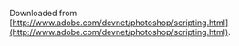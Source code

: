 Downloaded from [http://www.adobe.com/devnet/photoshop/scripting.html](http://www.adobe.com/devnet/photoshop/scripting.html).